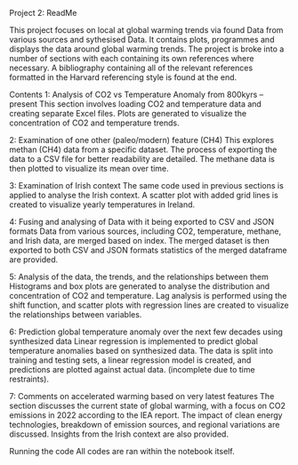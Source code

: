 Project 2: ReadMe

This project focuses on local at global warming trends via found Data from various sources and sythesised Data. 
It contains plots, programmes and displays the data around global warming trends. 
The project is broke into a number of sections with each containing its own references where necessary. 
A bibliography containing all of the relevant references formatted in the Harvard referencing style is found at the end. 

Contents
1: Analysis of CO2 vs Temperature Anomaly from 800kyrs – present
This section involves loading CO2 and temperature data and creating separate Excel files. Plots are generated to visualize the concentration of CO2 and temperature trends.

2: Examination of one other (paleo/modern) feature (CH4)
This explores methan (CH4) data from a specific dataset. The process of exporting the data to a CSV file for better readability are detailed. The methane data is then plotted to visualize its mean over time.

3: Examination of Irish context
The same code used in previous sections is applied to analyse the Irish context. A scatter plot with added grid lines is created to visualize yearly temperatures in Ireland.

4: Fusing and analysing of Data with it being exported to CSV and JSON formats
Data from various sources, including CO2, temperature, methane, and Irish data, are merged based on index. The merged dataset is then exported to both CSV and JSON formats statistics of the merged dataframe are provided.

5: Analysis of the data, the trends, and the relationships between them
Histograms and box plots are generated to analyse the distribution and concentration of CO2 and temperature. Lag analysis is performed using the shift function, and scatter plots with regression lines are created to visualize the relationships between variables.

6: Prediction global temperature anomaly over the next few decades using synthesized data
Linear regression is implemented to predict global temperature anomalies based on synthesized data. The data is split into training and testing sets, a linear regression model is created, and predictions are plotted against actual data. (incomplete due to time restraints).

7: Comments on accelerated warming based on very latest features
The section discusses the current state of global warming, with a focus on CO2 emissions in 2022 according to the IEA report. The impact of clean energy technologies, breakdown of emission sources, and regional variations are discussed. Insights from the Irish context are also provided.

Running the code
All codes are ran within the notebook itself.
